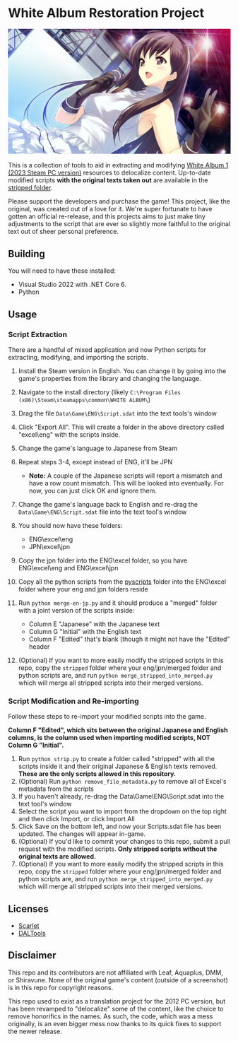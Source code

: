 # White Album Restoration Project

![img](yuki.png)

This is a collection of tools to aid in extracting and modifying [White Album 1 (2023 Steam PC version)](https://vndb.org/r108248) resources to delocalize content. Up-to-date modified scripts **with the original texts taken out** are available in the [stripped folder](stripped/).

Please support the developers and purchase the game! This project, like the original, was created out of a love for it. We're super fortunate to have gotten an official re-release, and this projects aims to just make tiny adjustments to the script that are ever so slightly more faithful to the original text out of sheer personal preference.

## Building
You will need to have these installed:
- Visual Studio 2022 with .NET Core 6.
- Python

## Usage

### Script Extraction
There are a handful of mixed application and now Python scripts for extracting, modifying, and importing the scripts.

1) Install the Steam version in English. You can change it by going into the game's properties from the library and changing the language.
2) Navigate to the install directory (likely `C:\Program Files (x86)\Steam\steamapps\common\WHITE ALBUM\`)
3) Drag the file `Data\Game\ENG\Script.sdat` into the text tools's window
4) Click "Export All". This will create a folder in the above directory called "excel\eng\" with the scripts inside.
5) Change the game's language to Japanese from Steam
6) Repeat steps 3-4, except instead of ENG, it'll be JPN
   - **Note:** A couple of the Japanese scripts will report a mismatch and have a row count mismatch. This will be looked into eventually. For now, you can just click OK and ignore them.
8) Change the game's language back to English and re-drag the `Data\Game\ENG\Script.sdat` file into the text tool's window
9) You should now have these folders:
   - ENG\excel\eng
   - JPN\excel\jpn

10) Copy the jpn folder into the ENG\excel folder, so you have ENG\excel\eng and ENG\excel\jpn
11) Copy all the python scripts from the [pyscripts](pyscripts/) folder into the ENG\excel folder where your eng and jpn folders reside
12) Run `python merge-en-jp.py` and it should produce a "merged" folder with a joint version of the scripts inside:
    - Column E "Japanese" with the Japanese text
    - Column G "Initial" with the English text
    - Column F "Edited" that's blank (though it might not have the "Edited" header

13) (Optional) If you want to more easily modify the stripped scripts in this repo, copy the `stripped` folder where your eng/jpn/merged folder and python scripts are, and run `python merge_stripped_into_merged.py` which will merge all stripped scripts into their merged versions.

### Script Modification and Re-importing
Follow these steps to re-import your modified scripts into the game.

**Column F "Edited", which sits between the original Japanese and English columns, is the column used when importing modified scripts, NOT Column G "Initial".**

1) Run `python strip.py` to create a folder called "stripped" with all the scripts inside it and their original Japanese & English texts removed. **These are the only scripts allowed in this repository.**
2) (Optional) Run `python remove_file_metadata.py` to remove all of Excel's metadata from the scripts
3) If you haven't already, re-drag the Data\Game\ENG\Script.sdat into the text tool's window
4) Select the script you want to import from the dropdown on the top right and then click Import, or click Import All
5) Click Save on the bottom left, and now your Scripts.sdat file has been updated. The changes will appear in-game.
6) (Optional) If you'd like to commit your changes to this repo, submit a pull request with the modified scripts. **Only stripped scripts without the original texts are allowed.**
7) (Optional) If you want to more easily modify the stripped scripts in this repo, copy the `stripped` folder where your eng/jpn/merged folder and python scripts are, and run `python merge_stripped_into_merged.py` which will merge all stripped scripts into their merged versions.


## Licenses
- [Scarlet](https://github.com/xdanieldzd/Scarlet/blob/master/LICENSE.md)
- [DALTools](https://github.com/thesupersonic16/DALTools)

## Disclaimer
This repo and its contributors are not affiliated with Leaf, Aquaplus, DMM, or Shiravune. None of the original game's content (outside of a screenshot) is in this repo for copyright reasons.

This repo used to exist as a translation project for the 2012 PC version, but has been revamped to "delocalize" some of the content, like the choice to remove honorifics in the names. As such, the code, which was a mess originally, is an even bigger mess now thanks to its quick fixes to support the newer release.
